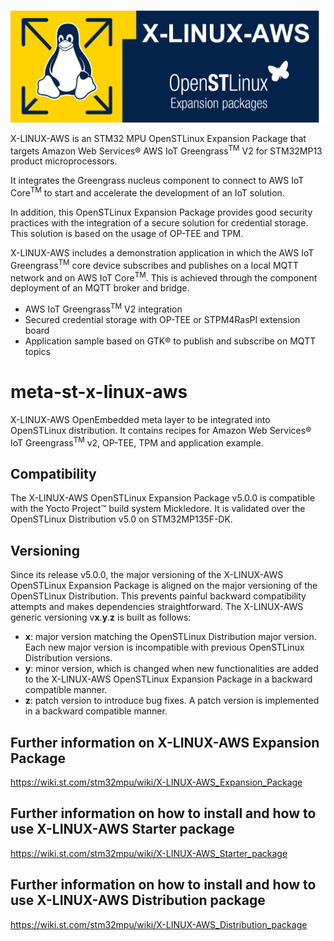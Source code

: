 <p align="center">
    <img width="720" src="x-linux-aws-logo.png">
</p>

X-LINUX-AWS is an STM32 MPU OpenSTLinux Expansion Package that targets Amazon Web Services® AWS IoT Greengrass<sup>TM</sup> V2 for STM32MP13 product microprocessors.  

It integrates the Greengrass nucleus component to connect to AWS IoT Core<sup>TM</sup> to start and accelerate the development of an IoT solution.  

In addition, this OpenSTLinux Expansion Package provides good security practices with the integration of a secure solution for credential storage. This solution is based on the usage of OP-TEE and TPM.  

X-LINUX-AWS includes a demonstration application in which the AWS IoT Greengrass<sup>TM</sup> core device subscribes and publishes on a local MQTT network and on AWS IoT Core<sup>TM</sup>. This is achieved through the component deployment of an MQTT broker and bridge.

- AWS IoT Greengrass<sup>TM</sup> V2 integration
- Secured credential storage with OP-TEE or STPM4RasPI extension board
- Application sample based on GTK® to publish and subscribe on MQTT topics

# meta-st-x-linux-aws
X-LINUX-AWS OpenEmbedded meta layer to be integrated into OpenSTLinux distribution.
It contains recipes for Amazon Web Services® IoT Greengrass<sup>TM</sup> v2, OP-TEE, TPM and application example.

## Compatibility
The X-LINUX-AWS OpenSTLinux Expansion Package v5.0.0 is compatible with the Yocto Project™ build system Mickledore.
It is validated over the OpenSTLinux Distribution v5.0 on STM32MP135F-DK.

## Versioning
Since its release v5.0.0, the major versioning of the X-LINUX-AWS OpenSTLinux Expansion Package is aligned on the major versioning of the OpenSTLinux Distribution. This prevents painful backward compatibility attempts and makes dependencies straightforward.
The X-LINUX-AWS generic versioning v**x**.**y**.**z** is built as follows:
* **x**: major version matching the OpenSTLinux Distribution major version. Each new major version is incompatible with previous OpenSTLinux Distribution versions.
* **y**: minor version, which is changed when new functionalities are added to the X-LINUX-AWS OpenSTLinux Expansion Package in a backward compatible manner.
* **z**: patch version to introduce bug fixes. A patch version is implemented in a backward compatible manner.

## Further information on X-LINUX-AWS Expansion Package
<https://wiki.st.com/stm32mpu/wiki/X-LINUX-AWS_Expansion_Package>

## Further information on how to install and how to use X-LINUX-AWS Starter package
<https://wiki.st.com/stm32mpu/wiki/X-LINUX-AWS_Starter_package>

## Further information on how to install and how to use X-LINUX-AWS Distribution package
<https://wiki.st.com/stm32mpu/wiki/X-LINUX-AWS_Distribution_package>


